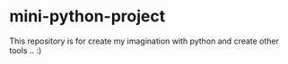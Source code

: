 # mini-python-project
This repository is for create my imagination with python and create other tools .. :)
